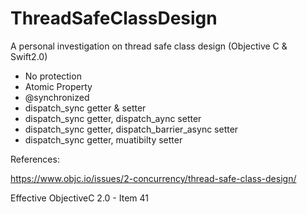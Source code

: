 # ThreadSafeClassDesign
A personal investigation on thread safe class design (Objective C &amp; Swift2.0)

- No protection
- Atomic Property
- @synchronized
- dispatch_sync  getter & setter
- dispatch_sync getter, dispatch_aync setter
- dispatch_sync getter, dispatch_barrier_async setter
- dispatch_sync getter, muatibilty setter

References:

https://www.objc.io/issues/2-concurrency/thread-safe-class-design/

Effective ObjectiveC 2.0 - Item 41
